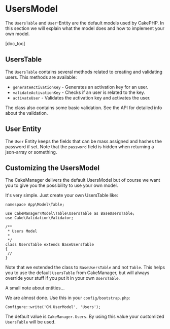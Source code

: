 UsersModel
==========

The `UsersTable` and `User`-Entity are the default models used by CakePHP.
In this section we will explain what the model does and how to implement your own model.

[doc_toc]

UsersTable
----------

The `UsersTable` contains several methods related to creating and validating users.
This methods are available:
- `generateActivationKey` - Generates an activation key for an user.
- `validateActivationKey` - Checks if an user is related to the key.
- `activateUser` - Validates the activation key and activates the user.

The class also contains some basic validation. 
See the API for detailed info about the validation.

User Entity
-----------

The `User` Entity keeps the fields that can be mass assigned and hashes the password if 
set. Note that the `password` field is hidden when returning a json-array or something.

Customizing the UsersModel
--------------------------

The CakeManager delivers the default UsersModel but of course we want you to give you 
the possibility to use your own model.

It's very simple. Just create your own UsersTable like:

    namespace App\Model\Table;

    use CakeManager\Model\Table\UsersTable as BaseUsersTable;
    use Cake\Validation\Validator;

    /**
     * Users Model
     *
     */
    class UsersTable extends BaseUsersTable
    {
     //
    }

Note that we extended the class to `BaseUsersTable` and not `Table`. 
This helps you to use the default `UsersTable` from CakeManager, but will always
override your stuff if you put it in your own `UsersTable`.

A small note about entities...

We are almost done. Use this in your `config/bootstrap.php`:

    Configure::write('CM.UserModel', 'Users');

The default value is `CakeManager.Users`. By using this value your customized 
`UsersTable` will be used.